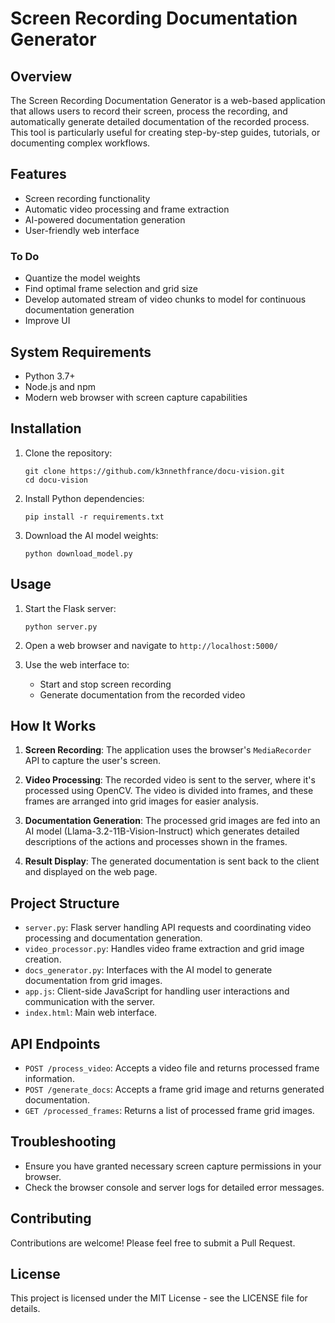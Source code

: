# Screen Recording Documentation Generator

## Overview

The Screen Recording Documentation Generator is a web-based application that allows users to record their screen, process the recording, and automatically generate detailed documentation of the recorded process. This tool is particularly useful for creating step-by-step guides, tutorials, or documenting complex workflows.

## Features

- Screen recording functionality
- Automatic video processing and frame extraction
- AI-powered documentation generation
- User-friendly web interface

### To Do
- Quantize the model weights
- Find optimal frame selection and grid size
- Develop automated stream of video chunks to model for continuous documentation generation
- Improve UI

## System Requirements

- Python 3.7+
- Node.js and npm
- Modern web browser with screen capture capabilities

## Installation

1. Clone the repository:
   ```
   git clone https://github.com/k3nnethfrance/docu-vision.git
   cd docu-vision
   ```

2. Install Python dependencies:
   ```
   pip install -r requirements.txt
   ```

3. Download the AI model weights:
   ```
   python download_model.py
   ```

## Usage

1. Start the Flask server:
   ```
   python server.py
   ```

2. Open a web browser and navigate to `http://localhost:5000/`

3. Use the web interface to:
   - Start and stop screen recording
   - Generate documentation from the recorded video

## How It Works

1. **Screen Recording**: The application uses the browser's `MediaRecorder` API to capture the user's screen.

2. **Video Processing**: The recorded video is sent to the server, where it's processed using OpenCV. The video is divided into frames, and these frames are arranged into grid images for easier analysis.

3. **Documentation Generation**: The processed grid images are fed into an AI model (Llama-3.2-11B-Vision-Instruct) which generates detailed descriptions of the actions and processes shown in the frames.

4. **Result Display**: The generated documentation is sent back to the client and displayed on the web page.

## Project Structure

- `server.py`: Flask server handling API requests and coordinating video processing and documentation generation.
- `video_processor.py`: Handles video frame extraction and grid image creation.
- `docs_generator.py`: Interfaces with the AI model to generate documentation from grid images.
- `app.js`: Client-side JavaScript for handling user interactions and communication with the server.
- `index.html`: Main web interface.

## API Endpoints

- `POST /process_video`: Accepts a video file and returns processed frame information.
- `POST /generate_docs`: Accepts a frame grid image and returns generated documentation.
- `GET /processed_frames`: Returns a list of processed frame grid images.

## Troubleshooting

- Ensure you have granted necessary screen capture permissions in your browser.
- Check the browser console and server logs for detailed error messages.

## Contributing

Contributions are welcome! Please feel free to submit a Pull Request.

## License

This project is licensed under the MIT License - see the LICENSE file for details.